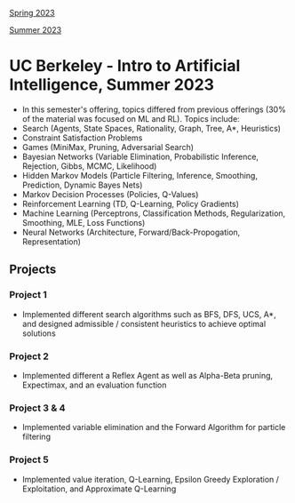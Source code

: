 [Spring 2023](https://inst.eecs.berkeley.edu/~cs188/sp23/)

[Summer 2023](https://inst.eecs.berkeley.edu/~cs188/su23/)

# UC Berkeley - Intro to Artificial Intelligence, Summer 2023

- In this semester's offering, topics differed from previous offerings (30% of the material was focused on ML and RL). Topics include:
- Search (Agents, State Spaces, Rationality, Graph, Tree, A*, Heuristics)
- Constraint Satisfaction Problems
- Games (MiniMax, Pruning, Adversarial Search)
- Bayesian Networks (Variable Elimination, Probabilistic Inference, Rejection, Gibbs, MCMC, Likelihood)
- Hidden Markov Models (Particle Filtering, Inference, Smoothing, Prediction, Dynamic Bayes Nets)
- Markov Decision Processes (Policies, Q-Values)
- Reinforcement Learning (TD, Q-Learning, Policy Gradients)
- Machine Learning (Perceptrons, Classification Methods, Regularization, Smoothing, MLE, Loss Functions)
- Neural Networks (Architecture, Forward/Back-Propogation, Representation)

## Projects

### Project 1
- Implemented different search algorithms such as BFS, DFS, UCS, A*, and designed admissible / consistent heuristics to achieve optimal solutions

### Project 2
- Implemented different a Reflex Agent as well as Alpha-Beta pruning, Expectimax, and an evaluation function

### Project 3 & 4
- Implemented variable elimination and the Forward Algorithm for particle filtering

### Project 5
- Implemented value iteration, Q-Learning, Epsilon Greedy Exploration / Exploitation, and Approximate Q-Learning
